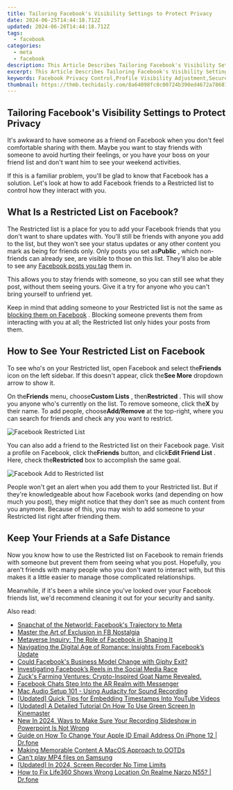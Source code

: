 ```yaml
---
title: Tailoring Facebook's Visibility Settings to Protect Privacy
date: 2024-06-25T14:44:18.712Z
updated: 2024-06-26T14:44:18.712Z
tags:
  - facebook
categories:
  - meta
  - facebook
description: This Article Describes Tailoring Facebook's Visibility Settings to Protect Privacy
excerpt: This Article Describes Tailoring Facebook's Visibility Settings to Protect Privacy
keywords: Facebook Privacy Control,Profile Visibility Adjustment,Secure FB Settings,Personal Data Safeguard,Tailored FB Privacy,Customize FB Protection,Optimize FB Visibility
thumbnail: https://thmb.techidaily.com/8a64098fc8c00724b390ed4672a78681ea9b2ccc0c75a67c21e60baebffadabf.jpg
---
```


## Tailoring Facebook's Visibility Settings to Protect Privacy

 It's awkward to have someone as a friend on Facebook when you don't feel comfortable sharing with them. Maybe you want to stay friends with someone to avoid hurting their feelings, or you have your boss on your friend list and don't want him to see your weekend activities.

 If this is a familiar problem, you'll be glad to know that Facebook has a solution. Let's look at how to add Facebook friends to a Restricted list to control how they interact with you.

## What Is a Restricted List on Facebook?

 The Restricted list is a place for you to add your Facebook friends that you don't want to share updates with. You'll still be friends with anyone you add to the list, but they won't see your status updates or any other content you mark as being for friends only. Only posts you set as**Public** , which non-friends can already see, are visible to those on this list. They'll also be able to see any [Facebook posts you tag](https://www.makeuseof.com/tag/3-important-ways-tag-someone-facebook/) them in.

 This allows you to stay friends with someone, so you can still see what they post, without them seeing yours. Give it a try for anyone who you can't bring yourself to unfriend yet.

 Keep in mind that adding someone to your Restricted list is not the same as [blocking them on Facebook](https://www.makeuseof.com/how-to-block-facebook/) . Blocking someone prevents them from interacting with you at all; the Restricted list only hides your posts from them.

## How to See Your Restricted List on Facebook

 To see who's on your Restricted list, open Facebook and select the**Friends** icon on the left sidebar. If this doesn't appear, click the**See More** dropdown arrow to show it.

 On the**Friends** menu, choose**Custom Lists** , then**Restricted** . This will show you anyone who's currently on the list. To remove someone, click the**X** by their name. To add people, choose**Add/Remove** at the top-right, where you can search for friends and check any you want to restrict.

![Facebook Restricted List](https://static1.makeuseofimages.com/wordpress/wp-content/uploads/2023/01/facebook-restricted-list-2023.jpg)

 You can also add a friend to the Restricted list on their Facebook page. Visit a profile on Facebook, click the**Friends** button, and click**Edit Friend List** . Here, check the**Restricted** box to accomplish the same goal.

![Facebook Add to Restricted list](https://static1.makeuseofimages.com/wordpress/wp-content/uploads/2023/01/facebook-add-to-restricted.jpg)

 People won't get an alert when you add them to your Restricted list. But if they're knowledgeable about how Facebook works (and depending on how much you post), they might notice that they don't see as much content from you anymore. Because of this, you may wish to add someone to your Restricted list right after friending them.

## Keep Your Friends at a Safe Distance

 Now you know how to use the Restricted list on Facebook to remain friends with someone but prevent them from seeing what you post. Hopefully, you aren't friends with many people who you don't want to interact with, but this makes it a little easier to manage those complicated relationships.

 Meanwhile, if it's been a while since you've looked over your Facebook friends list, we'd recommend cleaning it out for your security and sanity.


<ins class="adsbygoogle"
     style="display:block"
     data-ad-format="autorelaxed"
     data-ad-client="ca-pub-7571918770474297"
     data-ad-slot="1223367746"></ins>



<ins class="adsbygoogle"
     style="display:block"
     data-ad-client="ca-pub-7571918770474297"
     data-ad-slot="8358498916"
     data-ad-format="auto"
     data-full-width-responsive="true"></ins>

<span class="atpl-alsoreadstyle">Also read:</span>
<div><ul>
<li><a href="https://facebook.techidaily.com/snapchat-of-the-networld-facebooks-trajectory-to-meta/"><u>Snapchat of the Networld: Facebook's Trajectory to Meta</u></a></li>
<li><a href="https://facebook.techidaily.com/master-the-art-of-exclusion-in-fb-nostalgia/"><u>Master the Art of Exclusion in FB Nostalgia</u></a></li>
<li><a href="https://facebook.techidaily.com/metaverse-inquiry-the-role-of-facebook-in-shaping-it/"><u>Metaverse Inquiry: The Role of Facebook in Shaping It</u></a></li>
<li><a href="https://facebook.techidaily.com/navigating-the-digital-age-of-romance-insights-from-facebooks-update/"><u>Navigating the Digital Age of Romance: Insights From Facebook’s Update</u></a></li>
<li><a href="https://facebook.techidaily.com/could-facebooks-business-model-change-with-giphy-exit/"><u>Could Facebook's Business Model Change with Giphy Exit?</u></a></li>
<li><a href="https://facebook.techidaily.com/investigating-facebooks-reels-in-the-social-media-race/"><u>Investigating Facebook’s Reels in the Social Media Race</u></a></li>
<li><a href="https://facebook.techidaily.com/zucks-farming-ventures-crypto-inspired-goat-name-revealed/"><u>Zuck's Farming Ventures: Crypto-Inspired Goat Name Revealed.</u></a></li>
<li><a href="https://facebook.techidaily.com/facebook-chats-step-into-the-ar-realm-with-messenger/"><u>Facebook Chats Step Into the AR Realm with Messenger</u></a></li>
<li><a href="https://screen-activity-recording.techidaily.com/mac-audio-setup-101-using-audacity-for-sound-recording/"><u>Mac Audio Setup 101 - Using Audacity for Sound Recording</u></a></li>
<li><a href="https://facebook-video-share.techidaily.com/updated-quick-tips-for-embedding-timestamps-into-youtube-videos/"><u>[Updated] Quick Tips for Embedding Timestamps Into YouTube Videos</u></a></li>
<li><a href="https://extra-hints.techidaily.com/updated-a-detailed-tutorial-on-how-to-use-green-screen-in-kinemaster/"><u>[Updated] A Detailed Tutorial On How To Use Green Screen In Kinemaster</u></a></li>
<li><a href="https://ai-video-editing.techidaily.com/new-in-2024-ways-to-make-sure-your-recording-slideshow-in-powerpoint-is-not-wrong/"><u>New In 2024, Ways to Make Sure Your Recording Slideshow in Powerpoint Is Not Wrong</u></a></li>
<li><a href="https://iphone-unlock.techidaily.com/guide-on-how-to-change-your-apple-id-email-address-on-iphone-12-drfone-by-drfone-ios/"><u>Guide on How To Change Your Apple ID Email Address On iPhone 12 | Dr.fone</u></a></li>
<li><a href="https://tiktok-videos.techidaily.com/making-memorable-content-a-macos-approach-to-ootds/"><u>Making Memorable Content  A MacOS Approach to OOTDs</u></a></li>
<li><a href="https://phone-solutions.techidaily.com/cant-play-mp4-files-on-samsung-by-aiseesoft-video-converter-play-mp4-on-android/"><u>Can't play MP4 files on Samsung</u></a></li>
<li><a href="https://remote-screen-capture.techidaily.com/updated-in-2024-screen-recorder-no-time-limits/"><u>[Updated] In 2024, Screen Recorder No Time Limits</u></a></li>
<li><a href="https://fake-location.techidaily.com/how-to-fix-life360-shows-wrong-location-on-realme-narzo-n55-drfone-by-drfone-virtual-android/"><u>How to Fix Life360 Shows Wrong Location On Realme Narzo N55? | Dr.fone</u></a></li>
</ul></div>
